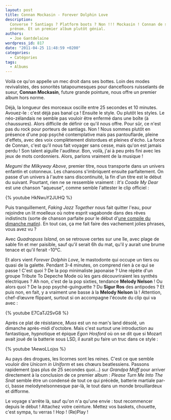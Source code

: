 ```yaml
---
layout: post
title: Connan Mockasin - Forever Dolphin Love
description:
  Converse ? Santiags ? Platform boots ? Non !!! Mockasin ! Connan de son
  prénom. Et un premier album plutôt génial.
authors:
  - Joe Gantdelaine
wordpress_id: 817
date: "2011-04-25 11:48:59 +0200"
categories:
  - Catégories
tags:
  - Albums
---
```


Voilà ce qu'on appelle un mec droit dans ses bottes. Loin des modes
revivalistes, des sonorités tatapoumesques pour dancefloors ruisselants de
sueur, **Connan Mockasin**, future grande pointure, nous offre un premier album
hors norme.

Déjà, la longueur des morceaux oscille entre 25 secondes et 10 minutes.
Avouez-le : c'est déjà pas banal ça ! Ensuite le style. Ou plutôt les styles. Le
néo-zélandais ne semble pas vouloir être enfermé dans une boîte (à chaussures).
Alors difficile de définir ce qu'il nous offre. Pour sûr, ce n'est pas du rock
pour porteurs de santiags. Non ! Nous sommes plutôt en présence d'une pop psyché
contemplative mais pas pantouflarde, pleine d'effets, avec des voix complètement
distordues et pleines d'écho. La force de Connan, c'est qu'il nous fait voyager
sans cesse, mais qu'on est jamais perdu ! Son talent aiguille l'auditeur. Bon,
voilà, j'ai à peu près fini avec les jeux de mots cordonniers. Alors, parlons
vraiment de la musique !

_Megumi the Milkyway Above_, premier titre, nous transporte dans un univers
enfantin et cotonneux. Les chansons s'imbriquent ensuite parfaitement. On passe
d'un univers à l'autre sans discontinuité, la fin d'un titre est le début du
suivant. Pourtant, rien ne se ressemble vraiment : _It's Coade My Dear_ est une
chanson "aqueuse", comme semble l'attester le clip officiel :

{% youtube HkNwuY2JUHQ %}

Puis tranquillement, _Faking Jazz Together_ nous fait quitter l'eau, pour
rejoindre un lit moelleux où notre esprit vagabonde dans des rêves indistincts
(sorte de chanson parfaite pour le début
d'[une compile du dimanche matin](http://www.deadrooster.org/La-compile-du-dimanche-matin)).
En tout cas, ça me fait faire des vachement jolies phrases, vous avez vu ?

Avec _Quadropuss Island_, on se retrouve certes sur une île, avec plage de sable
fin et mer paisible, sauf qu'il serait 6h du mat, qu'il y aurait une brume
tenace et qu'il ferait -10°C.

Et alors vient _Forever Dolphin Love_, le mastodonte qui occupe un tiers ou
quasi de la galette. Pendant 3-4 minutes, on comprend rien à ce qui se passe !
C'est quoi ? De la pop minimaliste japonaise ? Une répète d'un groupe Tribute To
Depeche Mode où les gars découvriraient les synthés électriques ? Ah non, c'est
de la pop sixties, tendance **Melody Nelson** ! Ou alors quoi ? De la pop
psyché-guinguette ? Du **Sigur Ros** des antipodes ? Et puis non, en fait, y a
vraiment une basse à la **Melody Nelson** là ! Attention, chef-d’œuvre flippant,
surtout si on accompagne l'écoute du clip qui va avec :

{% youtube E7CaTJ2SvG8 %}

Après ce plat de résistance, _Muss_ est un no man's land désolé, un dimanche
après-midi d'octobre. Mais c'est surtout une introduction au fantastique,
hypnotique et épique _Egon Hosford_ où on se dit que si Mozart avait joué de la
batterie sous LSD, il aurait pu faire un truc dans ce style :

{% youtube 1AewoLLojss %}

Au pays des drogues, les licornes sont les reines. C'est ce que semble vouloir
dire _Unicorn in Uniform_ et ses chœurs beatlessiens. Passons rapidement (pas
plus de 25 secondes quoi…) sur _Grandpa Moff_ pour arriver directement à la
conclusion de ce premier album : _Please Turn Me Into The Snat_ semble être un
condensé de tout ce qui précède, batterie martiale par-ci, basse
melodynelsonnesque par-là, le tout dans un monde brouillardeux et difforme.

Le voyage s'arrête là, sauf qu'on n'a qu'une envie : tout recommencer depuis le
début ! Attachez votre ceinture. Mettez vos baskets, chouette, c'est sympa, tu
verras ! Hop ! (Re)Play !
